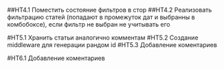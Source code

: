 ##HT4.1 Поместить состояние фильтров в стор
##HT4.2 Реализовать фильтрацию статей (попадают в промежуток дат и выбранны в комбобоксе), если фильтр не выбран не учитывать его


#HT5.1 Хранить статьи аналогично комментам 
#HT5.2 Создание middleware для генерации рандом id
#HT5.3 Добавление коментариев

#HT6.1 Добавление коментариев